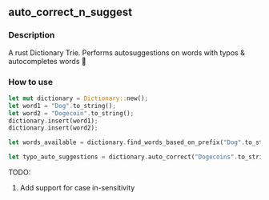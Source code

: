 ## auto_correct_n_suggest

### Description

A rust Dictionary Trie. Performs autosuggestions on words with typos & autocompletes words 🦀

### How to use

```rs
let mut dictionary = Dictionary::new();
let word1 = "Dog".to_string();
let word2 = "Dogecoin".to_string();
dictionary.insert(word1);
dictionary.insert(word2);

let words_available = dictionary.find_words_based_on_prefix("Dog".to_string())?; // vec!["Dog", "Dogecoin"]

let typo_auto_suggestions = dictionary.auto_correct("Dogecoins".to_string())?; // vec!["Dogecoin"]

```

TODO:

1. Add support for case in-sensitivity
